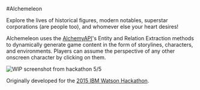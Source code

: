 #Alchemeleon

Explore the lives of historical figures, modern notables, superstar corporations (are people too), and whomever else your heart desires!

Alchemeleon uses the [AlchemyAPI](http://www.alchemyapi.com/)'s Entity and Relation Extraction methods to dynamically generate game content in the form of storylines, characters, and environments. Players can assume the perspective of any other onscreen character by clicking on them.

![WIP screenshot from hackathon 5/5](http://usdivad.com/alchemeleon_obamataxrelief.png)

Originally developed for the [2015 IBM Watson Hackathon](http://www.ibm.com/smarterplanet/us/en/ibmwatson/watson-hackathon.html).